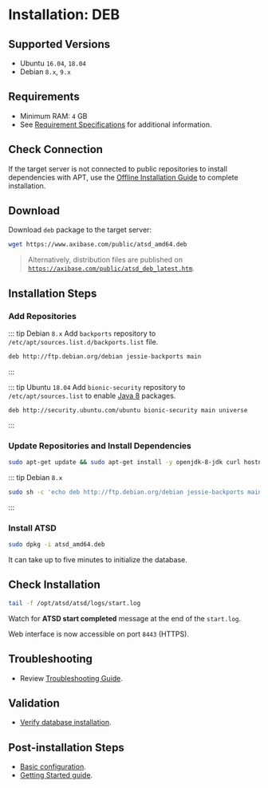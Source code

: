 # Installation: DEB

## Supported Versions

* Ubuntu `16.04`, `18.04`
* Debian `8.x`, `9.x`

## Requirements

* Minimum RAM: `4` GB
* See [Requirement Specifications](./requirements.md) for additional information.

## Check Connection

If the target server is not connected to public repositories to install dependencies with APT,
use the [Offline Installation Guide](ubuntu-debian-offline.md) to complete installation.

## Download

Download `deb` package to the target server:

```bash
wget https://www.axibase.com/public/atsd_amd64.deb
```

> Alternatively, distribution files are published on [`https://axibase.com/public/atsd_deb_latest.htm`](https://axibase.com/public/atsd_deb_latest.htm).

## Installation Steps

### Add Repositories

<!-- markdownlint-enable MD032 -->
::: tip Debian `8.x`
Add `backports` repository to `/etc/apt/sources.list.d/backports.list` file.

```sh
deb http://ftp.debian.org/debian jessie-backports main
```

:::

::: tip Ubuntu `18.04`
Add `bionic-security` repository to `/etc/apt/sources.list` to enable [Java 8](https://packages.ubuntu.com/bionic/amd64/openjdk-8-jdk/download) packages.

```ls
deb http://security.ubuntu.com/ubuntu bionic-security main universe
```

:::
<!-- markdownlint-disable MD032 -->

### Update Repositories and Install Dependencies

```sh
sudo apt-get update && sudo apt-get install -y openjdk-8-jdk curl hostname net-tools iproute2 procps
```

<!-- markdownlint-disable MD032 -->
::: tip Debian `8.x`

```sh
sudo sh -c 'echo deb http://ftp.debian.org/debian jessie-backports main >> /etc/apt/sources.list.d/backports.list'
```

:::
<!-- markdownlint-disable MD032 -->

### Install ATSD

```sh
sudo dpkg -i atsd_amd64.deb
```

It can take up to five minutes to initialize the database.

## Check Installation

```sh
tail -f /opt/atsd/atsd/logs/start.log
```

Watch for **ATSD start completed** message at the end of the `start.log`.

Web interface is now accessible on port `8443` (HTTPS).

## Troubleshooting

* Review [Troubleshooting Guide](troubleshooting.md).

## Validation

* [Verify database installation](verifying-installation.md).

## Post-installation Steps

* [Basic configuration](post-installation.md).
* [Getting Started guide](../tutorials/getting-started.md).